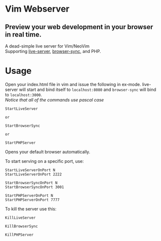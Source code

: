# Vim Webserver
## Preview your web development in your browser in real time.
A dead-simple live server for Vim/NeoVim <br>
Supporting [live-server](https://www.npmjs.com/package/live-server), [browser-sync](https://www.npmjs.com/package/browser-sync), and PHP.

# Usage
Open your index.html file in vim and issue the following in ex-mode. live-server will start and bind itself to `localhost:8080` and `browser-sync` will bind to `localhost:3000`.<br>
_Notice that all of the commands use pascal case_<br>
```
StartLiveServer

or

StartBrowserSync

or

StartPHPServer
```
Opens your default browser automatically. <br>

To start serving on a specific port, use:
```
StartLiveServerOnPort N
StartLiveServerOnPort 2222

StartBrowserSyncOnPort N
StartBrowserSyncOnPort 3001

StartPHPServerOnPort N
StartPHPServerOnPort 7777
```

To kill the server use this:
```
KillLiveServer

KillBrowserSync

KillPHPServer
```
